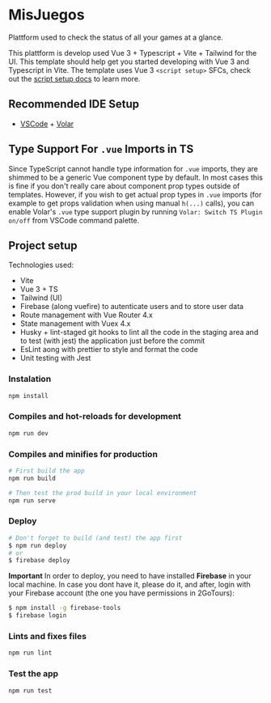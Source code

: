 # MisJuegos

Plattform used to check the status of all your games at a glance.

This plattform is develop used Vue 3 + Typescript + Vite + Tailwind for the UI. This template should help get you started developing with Vue 3 and Typescript in Vite. The template uses Vue 3 `<script setup>` SFCs, check out the [script setup docs](https://v3.vuejs.org/api/sfc-script-setup.html#sfc-script-setup) to learn more.

## Recommended IDE Setup

- [VSCode](https://code.visualstudio.com/) + [Volar](https://marketplace.visualstudio.com/items?itemName=johnsoncodehk.volar)

## Type Support For `.vue` Imports in TS

Since TypeScript cannot handle type information for `.vue` imports, they are shimmed to be a generic Vue component type by default. In most cases this is fine if you don't really care about component prop types outside of templates. However, if you wish to get actual prop types in `.vue` imports (for example to get props validation when using manual `h(...)` calls), you can enable Volar's `.vue` type support plugin by running `Volar: Switch TS Plugin on/off` from VSCode command palette.

## Project setup

Technologies used:

- Vite
- Vue 3 + TS
- Tailwind (UI)
- Firebase (along vuefire) to autenticate users and to store user data
- Route management with Vue Router 4.x
- State management with Vuex 4.x
- Husky + lint-staged git hooks to lint all the code in the staging area and to test (with jest) the application just before the commit
- EsLint aong with prettier to style and format the code
- Unit testing with Jest

### Instalation

```bash
npm install
```

### Compiles and hot-reloads for development

```bash
npm run dev
```

### Compiles and minifies for production

```bash
# First build the app
npm run build

# Then test the prod build in your local environment
npm run serve
```

### Deploy

```bash
# Don't forget to build (and test) the app first
$ npm run deploy
# or
$ firebase deploy
```

**Important**
In order to deploy, you need to have installed **Firebase** in your local machine. In case you dont have it, please do it, and after, login with your Firebase account (the one you have permissions in 2GoTours):

```bash
$ npm install -g firebase-tools
$ firebase login
```

### Lints and fixes files

```bash
npm run lint
```

### Test the app

```bash
npm run test
```
